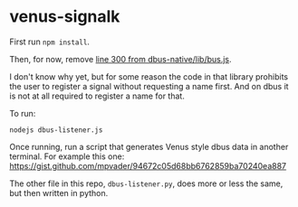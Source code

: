 # venus-signalk

First run `npm install`.

Then, for now, remove [line 300 from dbus-native/lib/bus.js](https://github.com/sidorares/dbus-native/blob/master/lib/bus.js#L300).

I don't know why yet, but for some reason the code in that library prohibits the user to register a
signal without requesting a name first. And on dbus it is not at all required to register a name for
that.

To run:

    nodejs dbus-listener.js

Once running, run a script that generates Venus style dbus data in another terminal. For example this
one: https://gist.github.com/mpvader/94672c05d68bb6762859ba70240ea887

The other file in this repo, `dbus-listener.py`, does more or less the same, but then written in
python.
